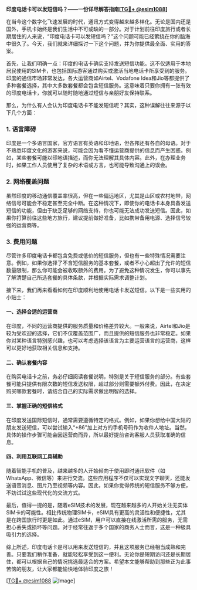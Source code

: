 **印度电话卡可以发短信吗？——一份详尽解答指南[[TG💪+ @esim1088](https://t.me/s/esim1088)]**

在当今这个数字化飞速发展的时代，通讯方式变得越来越多样化。无论是国内还是国外，手机卡始终是我们生活中不可或缺的一部分。对于计划前往印度旅行或者长期居住的人来说，“印度电话卡可以发短信吗？”这个问题可能已经萦绕在你的脑海中很久了。今天，我们就来详细探讨一下这个问题，并为你提供最全面、实用的答案。

首先，让我们明确一点：印度的电话卡确实支持发送短信功能。这不仅适用于本地居民使用的SIM卡，也包括国际游客通过购买或激活当地电话卡所享受到的服务。印度的通信市场非常发达，各大运营商如Airtel、Vodafone Idea和Jio等都提供了多种套餐选择，其中大多数套餐都会包含短信服务。这意味着只要你拥有一张有效的印度电话卡，你就可以随时随地通过短信与亲朋好友保持联系。

那么，为什么有人会认为印度电话卡不能发短信呢？其实，这种误解往往来源于以下几个方面：

### 1. **语言障碍**
印度是一个多语言国家，官方语言有英语和印地语，但各邦还有各自的母语。对于不熟悉印度文化的游客来说，可能会因为看不懂运营商提供的信息而产生困惑。例如，某些套餐可能以印地语描述，而你无法理解其具体内容。此外，在办理业务时，如果工作人员使用了复杂的术语或方言，也可能导致沟通上的误会。

### 2. **网络覆盖问题**
虽然印度的移动通信覆盖率很高，但在一些偏远地区，尤其是山区或农村地带，网络信号可能会不稳定甚至完全中断。在这种情况下，即使你的电话卡本身具备发送短信的功能，但由于缺乏足够的网络支持，你也可能无法成功发送短信。因此，如果你打算前往这些地方旅行，建议提前做好准备，比如携带备用电源、选择信号较强的运营商等。

### 3. **费用问题**
尽管许多印度电话卡都包含免费或低价的短信服务，但也有一些特殊情况需要注意。例如，如果你选择了不含短信服务的基本套餐，或者不小心超出了允许的短信数量限制，那么你可能会被收取额外的费用。为了避免这种情况发生，你可以事先了解清楚自己所选套餐的具体条款，并根据实际需求调整计划。

接下来，我们再来看看如何在印度顺利地使用电话卡发送短信。以下是一些实用的小贴士：

#### 一、选择合适的运营商
在印度，不同的运营商提供的服务质量和价格差异较大。一般来说，Airtel和Jio是较为受欢迎的选择，它们不仅覆盖范围广，而且提供的短信服务也非常稳定。如果你对某种语言特别感兴趣，也可以考虑选择该语言为主要运营语言的运营商，这样可以更好地获取相关信息和支持。

#### 二、确认套餐内容
在购买电话卡之前，务必仔细阅读套餐说明，特别是关于短信服务的部分。有些套餐可能只提供有限次数的短信发送权限，超过部分则需要额外付费。因此，在决定购买哪款套餐时，请结合自己的实际需求做出明智的选择。

#### 三、掌握正确的短信格式
在印度发送国际短信时，通常需要遵循特定的格式。例如，如果你想给中国大陆的朋友发送短信，可以尝试输入“+86”加上对方的手机号码作为收件人地址。当然，具体的操作步骤可能会因运营商而异，所以最好提前咨询客服人员获取准确的信息。

#### 四、利用互联网工具辅助
随着智能手机的普及，越来越多的人开始倾向于使用即时通讯软件（如WhatsApp、微信等）来进行交流。这些应用程序不仅可以实现文字聊天，还能发送语音消息、图片乃至视频等内容。因此，如果你觉得传统的短信服务不够方便，不妨试试这些现代化的交流方式。

最后，值得一提的是，随着eSIM技术的发展，现在越来越多的人开始关注无实体SIM卡的可能性。相比传统物理SIM卡，eSIM具有更高的灵活性和便捷性，尤其是在跨国旅行时更是如此。通过eSIM，用户可以直接在线激活所需的服务，无需担心丢失或损坏等问题。对于经常往返于多个国家的商务人士而言，这是一种极具吸引力的选择。

综上所述，印度电话卡是可以用来发送短信的，并且这项服务已经相当成熟和完善。只要我们稍作准备，就能轻松享受到这一便利。无论你是短期访问还是长期居住，都可以根据自己的情况挑选最适合的方案。希望本文能够帮助到那些正为此事苦恼的朋友，让大家都能愉快地体验印度之旅！

[[TG💪+ @esim1088](https://t.me/s/esim1088) ![Image](https://i.postimg.cc/4NQfJmqS/Snipaste-2025-05-13-00-14-12.png)]
